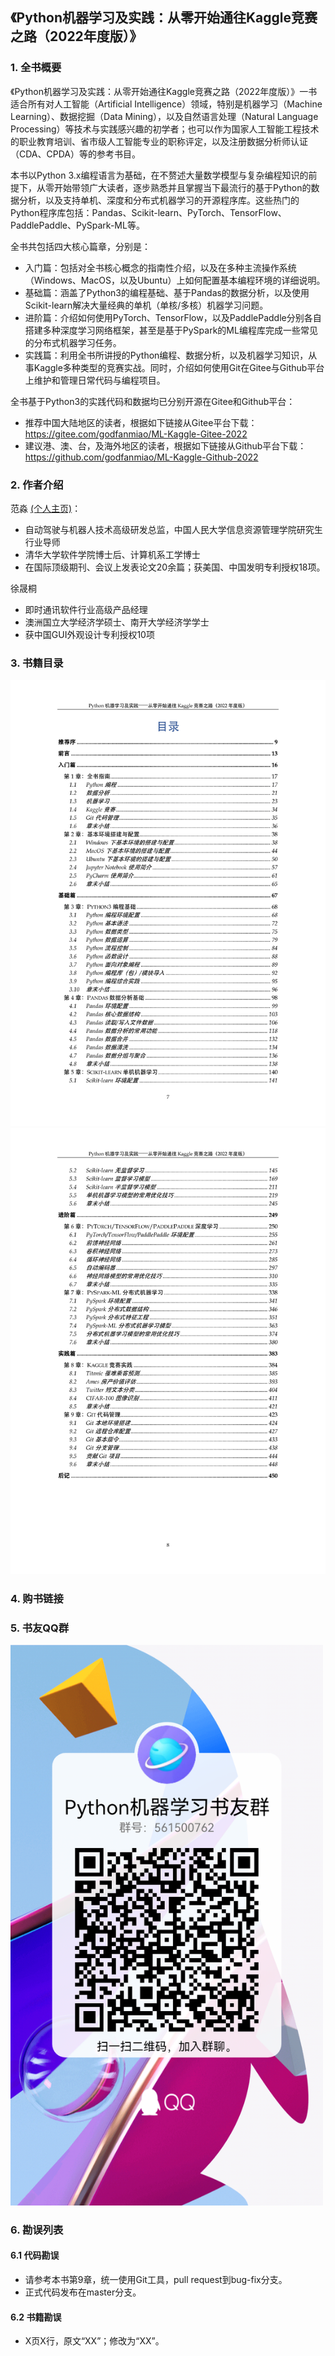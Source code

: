 ## 《Python机器学习及实践：从零开始通往Kaggle竞赛之路（2022年度版）》

### 1. 全书概要

《Python机器学习及实践：从零开始通往Kaggle竞赛之路（2022年度版）》一书适合所有对人工智能（Artificial Intelligence）领域，特别是机器学习（Machine Learning）、数据挖掘（Data Mining），以及自然语言处理（Natural Language Processing）等技术与实践感兴趣的初学者；也可以作为国家人工智能工程技术的职业教育培训、省市级人工智能专业的职称评定，以及注册数据分析师认证（CDA、CPDA）等的参考书目。

本书以Python 3.x编程语言为基础，在不赘述大量数学模型与复杂编程知识的前提下，从零开始带领广大读者，逐步熟悉并且掌握当下最流行的基于Python的数据分析，以及支持单机、深度和分布式机器学习的开源程序库。这些热门的Python程序库包括：Pandas、Scikit-learn、PyTorch、TensorFlow、PaddlePaddle、PySpark-ML等。

全书共包括四大核心篇章，分别是：
- 入门篇：包括对全书核心概念的指南性介绍，以及在多种主流操作系统（Windows、MacOS，以及Ubuntu）上如何配置基本编程环境的详细说明。
- 基础篇：涵盖了Python3的编程基础、基于Pandas的数据分析，以及使用Scikit-learn解决大量经典的单机（单核/多核）机器学习问题。
- 进阶篇：介绍如何使用PyTorch、TensorFlow，以及PaddlePaddle分别各自搭建多种深度学习网络框架，甚至是基于PySpark的ML编程库完成一些常见的分布式机器学习任务。
- 实践篇：利用全书所讲授的Python编程、数据分析，以及机器学习知识，从事Kaggle多种类型的竞赛实战。同时，介绍如何使用Git在Gitee与Github平台上维护和管理日常代码与编程项目。

全书基于Python3的实践代码和数据均已分别开源在Gitee和Github平台：
- 推荐中国大陆地区的读者，根据如下链接从Gitee平台下载： https://gitee.com/godfanmiao/ML-Kaggle-Gitee-2022
- 建议港、澳、台，及海外地区的读者，根据如下链接从Github平台下载：https://github.com/godfanmiao/ML-Kaggle-Github-2022

### 2. 作者介绍

范淼 
[(个人主页)](https://godfanmiao.github.io/homepage/)：
- 自动驾驶与机器人技术高级研发总监，中国人民大学信息资源管理学院研究生行业导师
- 清华大学软件学院博士后、计算机系工学博士
- 在国际顶级期刊、会议上发表论文20余篇；获美国、中国发明专利授权18项。


徐晟桐
- 即时通讯软件行业高级产品经理
- 澳洲国立大学经济学硕士、南开大学经济学学士
- 获中国GUI外观设计专利授权10项


### 3. 书籍目录
<img src="./Images/contents_1.png" width=800px >
<img src="./Images/contents_2.png" width=800px >

### 4. 购书链接


### 5. 书友QQ群
<img src="./Images/QQ_group.png" width=500px >

### 6. 勘误列表

#### 6.1 代码勘误
- 请参考本书第9章，统一使用Git工具，pull request到bug-fix分支。
- 正式代码发布在master分支。

#### 6.2 书籍勘误
- X页X行，原文“XX”；修改为“XX”。


